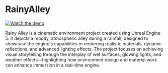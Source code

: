 # RainyAlley

[![Watch the demo](https://img.youtube.com/vi/YYi1-1x2cV8/0.jpg)](https://youtu.be/YYi1-1x2cV8)

Rainy Alley is a cinematic environment project created using Unreal Engine 5. It depicts a moody, atmospheric alley during a rainfall, designed to showcase the engine's capabilities in rendering realistic materials, dynamic reflections, and advanced lighting effects. The project focuses on achieving visual storytelling through the interplay of wet surfaces, glowing lights, and weather effects—highlighting how environment design and material work can enhance immersion in a real-time engine.
